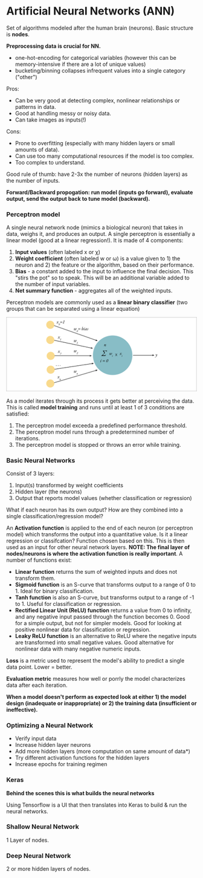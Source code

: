 # Artificial Neural Networks (ANN)

Set of algorithms modeled after the human brain (neurons). Basic structure is **nodes**.

**Preprocessing data is crucial for NN.**
- one-hot-encoding for categorical variables (however this can be memory-intensive if there are a lot of unique values)
- bucketing/binning collapses infrequent values into a single category ("other")

Pros:
- Can be very good at detecting complex, nonlinear relationships or patterns in data.
- Good at handling messy or noisy data.
- Can take images as inputs(!)

Cons:
- Prone to overfitting (especially with many hidden layers or small amounts of data).
- Can use too many computational resources if the model is too complex.
- Too complex to understand.

Good rule of thumb: have 2-3x the number of neurons (hidden layers) as the number of inputs.

**Forward/Backward propogation: run model (inputs go forward), evaluate output, send the output back to tune model (backward).**

### Perceptron model

A single neural network node (mimics a biological neuron) that takes in data, weighs it, and produces an output. A single perceptron is essentially a linear model (good at a linear regression!). It is made of 4 components:

1. **Input values** (often labeled x or χ)
2. **Weight coefficient** (often labeled w or ω) is a value given to 1) the neuron and 2) the feature or the algorithm, based on their performance.
3. **Bias** - a constant added to the input to influence the final decision. This "stirs the pot" so to speak. This will be an additional variable added to the number of input variables.
4. **Net summary function** - aggregates all of the weighted inputs.

Perceptron models are commonly used as a **linear binary classifier** (two groups that can be separated using a linear equation)

![perceptron_model](https://github.com/conorwhanson/coding_reference/blob/main/Neural_Networks/resources/perceptron_model.png)

As a model iterates through its process it gets better at perceiving the data. This is called **model training** and runs until at least 1 of 3 conditions are satisfied:
1. The perceptron model exceeda a predefined performance threshold.
2. The perceptron model runs through a predetermined number of iterations.
3. The perceptron model is stopped or throws an error while training.

### Basic Neural Networks

Consist of 3 layers:
1. Input(s) transformed by weight coefficients
2. Hidden layer (the neurons)
3. Output that reports model values (whether classification or regression)

What if each neuron has its own output? How are they combined into a single classification/regression model?

An **Activation function** is applied to the end of each neuron (or perceptron model) which transforms the output into a quantitative value. Is it a linear regression or classifcation? Function chosen based on this. This is then used as an input for other neural network layers. **NOTE: The final layer of nodes/neurons is where the activation function is really important**. A number of functions exist:

- **Linear function** returns the sum of weighted inputs and does not transform them.
- **Sigmoid function** is an S-curve that transforms output to a range of 0 to 1. Ideal for binary classification.
- **Tanh function** is also an S-curve, but transforms output to a range of -1 to 1. Useful for classification or regression.
- **Rectified Linear Unit (ReLU) function** returns a value from 0 to infinity, and any negative input passed through the function becomes 0. Good for a simple output, but not for simpler models. Good for looking at positive nonlinear data for classification or regression.
- **Leaky ReLU function** is an alternative to ReLU where the negative inputs are transformed into small negative values. Good alternative for nonlinear data with many negative numeric inputs.

**Loss** is a metric used to represent the model's ability to predict a single data point. Lower = better.

**Evaluation metric** measures how well or porrly the model characterizes data after each iteration.

**When a model doesn't perform as expected look at either 1) the model design (inadequate or inappropriate) or 2) the training data (insufficient or ineffective).**

### Optimizing a Neural Network
- Verify input data
- Increase hidden layer neurons
- Add more hidden layers (more computation on same amount of data*)
- Try different activation functions for the hidden layers
- Increase epochs for training regimen

### Keras

**Behind the scenes this is what builds the neural networks**

Using Tensorflow is a UI that then translates into Keras to build & run the neural networks.

### Shallow Neural Network
1 Layer of nodes.

### Deep Neural Network
2 or more hidden layers of nodes.

